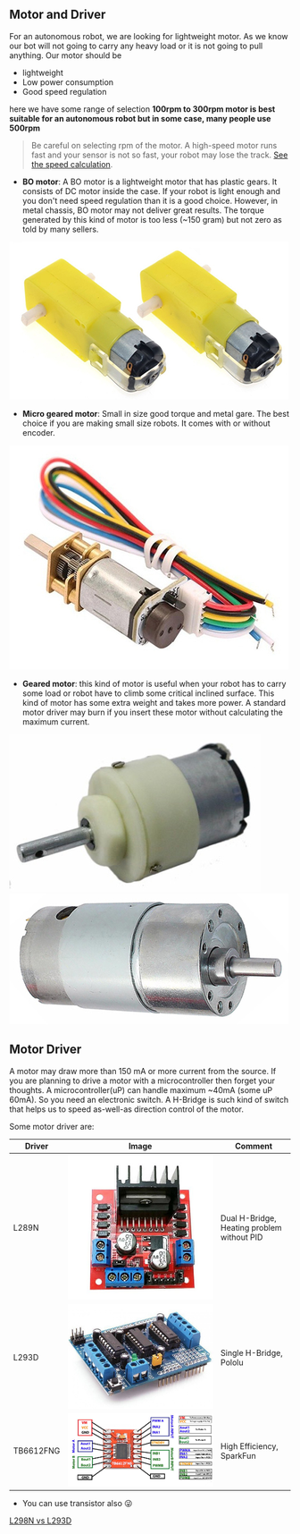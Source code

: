 ## Motor and Driver
For an autonomous robot, we are looking for lightweight motor. As we know our bot will not going to carry any heavy load or it is not going to pull anything. Our motor should be

* lightweight
* Low power consumption
* Good speed regulation

here we have some range of selection 
**100rpm to 300rpm motor is best suitable for an autonomous robot but in some case, many people use 500rpm**

> Be careful on selecting rpm of the motor. A high-speed motor runs fast and your sensor is not so fast, your robot may lose the track. [See the speed calculation](speed_calculator.html).

* **BO motor**: A BO motor is a lightweight motor that has plastic gears. It consists of DC motor inside the case. If your robot is light enough and you don't need speed regulation than it is a good choice. However, in metal chassis, BO motor may not deliver great results. The torque generated by this kind of motor is too less (\~150 gram) but not zero as told by many sellers.

![BO motor](./images/bo_motor.jpg)

* **Micro geared motor**: Small in size good torque and metal gare. The best choice if you are making small size robots. It comes with or without encoder.

![BO motor](./images/n20_motor.jpeg)

* **Geared motor**: this kind of motor is useful when your robot has to carry some load or robot have to climb some critical inclined surface. This kind of motor has some extra weight and takes more power. A standard motor driver may burn if you insert these motor without calculating the maximum current. 

![BO motor](./images/dc_gear_motors.jpg) ![BO motor](./images/dc_gear_motors1.jpg)

## Motor Driver

A motor may draw more than 150 mA or more current from the source. If you are planning to drive a motor with a microcontroller then forget your thoughts. A microcontroller(uP) can handle maximum \~40mA (some uP 60mA). So you need an electronic switch. A H-Bridge is such kind of switch that helps us to speed as-well-as direction control of the motor.

Some motor driver are:


| Driver    | Image                                    | Comment                                    |
|-----------|------------------------------------------|--------------------------------------------|
| L289N     | ![L289N](./images/L298N.jpg)             | Dual H-Bridge, Heating problem without PID |
| L293D     | ![L283D](./images/L293D.jpg)             | Single H-Bridge, Pololu                    |
| TB6612FNG | ![TB6612FNG](./images/TB6612FNG.jpg)     | High Efficiency, SparkFun                  |

* You can use transistor also &#128540;

[L298N vs L293D](https://www.quora.com/What-is-the-difference-between-L298-and-L293/answer/Prashant-Kumar-2603)